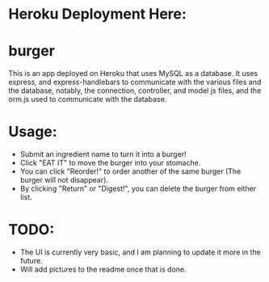 # Heroku Deployment Here:


# burger

This is an app deployed on Heroku that uses MySQL as a database.
It uses express, and express-handlebars to communicate with the various files and the database,
notably, the connection, controller, and model js files, and the orm.js used to communicate with the database.

# Usage:
 - Submit an ingredient name to turn it into a burger!
 - Click "EAT IT" to move the burger into your stomache.
 - You can click "Reorder!" to order another of the same burger (The burger will not disappear).
 - By clicking "Return" or "Digest!", you can delete the burger from either list.

# TODO:
 - The UI is currently very basic, and I am planning to update it more in the future.
 - Will add pictures to the readme once that is done.
